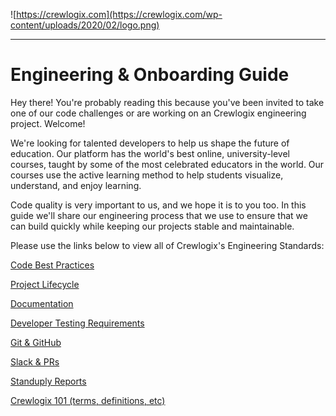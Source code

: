 ![https://crewlogix.com](https://crewlogix.com/wp-content/uploads/2020/02/logo.png)

---

# Engineering & Onboarding Guide

Hey there! You're probably reading this because you've been invited to take one of our code challenges or are working on an Crewlogix engineering project. Welcome!

We're looking for talented developers to help us shape the future of education. Our platform has the world's best online, university-level courses, taught by some of the most celebrated educators in the world. Our courses use the active learning method to help students visualize, understand, and enjoy learning.

Code quality is very important to us, and we hope it is to you too. In this guide we'll share our engineering process that we use to ensure that we can build quickly while keeping our projects stable and maintainable.

Please use the links below to view all of Crewlogix's Engineering Standards:

[Code Best Practices](./codeStandards.md)

[Project Lifecycle](./projectLifecycle.md)

[Documentation](./projectDocumentation.md)

[Developer Testing Requirements](./developerTesting.md)

[Git & GitHub](./gitAndGitHub.md)

[Slack & PRs](./slackAndPRs.md)

[Standuply Reports](./standuplyReports.md)

[Crewlogix 101 (terms, definitions, etc)](/crewlogix101.md)
